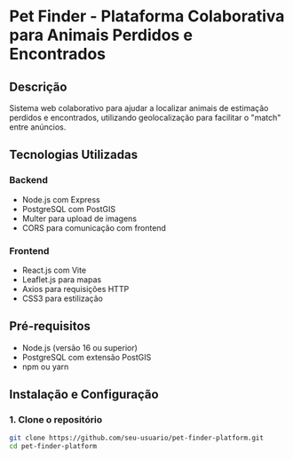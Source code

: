# Pet Finder - Plataforma Colaborativa para Animais Perdidos e Encontrados

## Descrição
Sistema web colaborativo para ajudar a localizar animais de estimação perdidos e encontrados, utilizando geolocalização para facilitar o "match" entre anúncios.

## Tecnologias Utilizadas

### Backend
- Node.js com Express
- PostgreSQL com PostGIS
- Multer para upload de imagens
- CORS para comunicação com frontend

### Frontend
- React.js com Vite
- Leaflet.js para mapas
- Axios para requisições HTTP
- CSS3 para estilização

## Pré-requisitos
- Node.js (versão 16 ou superior)
- PostgreSQL com extensão PostGIS
- npm ou yarn

## Instalação e Configuração

### 1. Clone o repositório
```bash
git clone https://github.com/seu-usuario/pet-finder-platform.git
cd pet-finder-platform